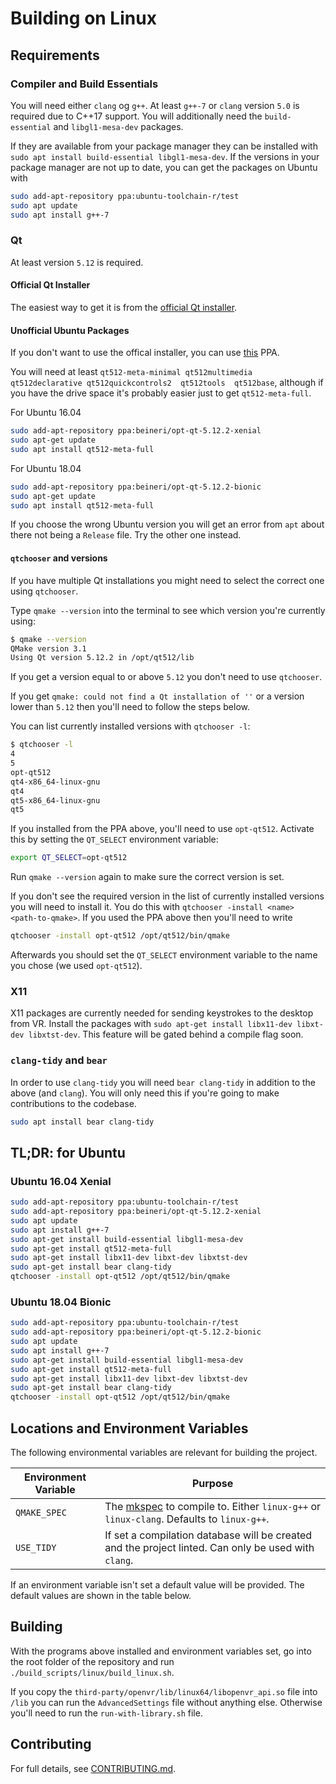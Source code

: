 # Building on Linux
## Requirements
### Compiler and Build Essentials

You will need either `clang` og `g++`. At least `g++-7` or `clang` version `5.0` is required due to C++17 support.
You will additionally need the `build-essential` and `libgl1-mesa-dev` packages.

If they are available from your package manager they can be installed with `sudo apt install build-essential libgl1-mesa-dev`. If the versions in your package manager are not up to date, you can get the packages on Ubuntu with 
```bash
sudo add-apt-repository ppa:ubuntu-toolchain-r/test
sudo apt update
sudo apt install g++-7
```
### Qt

At least version `5.12` is required.

#### Official Qt Installer

The easiest way to get it is from the [official Qt installer](https://www.qt.io/download-qt-installer).

#### Unofficial Ubuntu Packages

If you don't want to use the offical installer, you can use [this](https://launchpad.net/~beineri) PPA.

You will need at least `qt512-meta-minimal qt512multimedia qt512declarative qt512quickcontrols2  qt512tools  qt512base`, although if you have the drive space it's probably easier just to get `qt512-meta-full`.

For Ubuntu 16.04
```bash
sudo add-apt-repository ppa:beineri/opt-qt-5.12.2-xenial
sudo apt-get update
sudo apt install qt512-meta-full
```
For Ubuntu 18.04
```bash
sudo add-apt-repository ppa:beineri/opt-qt-5.12.2-bionic
sudo apt-get update
sudo apt install qt512-meta-full
```
If you choose the wrong Ubuntu version you will get an error from `apt` about there not being a `Release` file. Try the other one instead.

#### `qtchooser` and versions

If you have multiple Qt installations you might need to select the correct one using `qtchooser`.

Type `qmake --version` into the terminal to see which version you're currently using:
```bash
$ qmake --version
QMake version 3.1
Using Qt version 5.12.2 in /opt/qt512/lib
```
If you get a version equal to or above `5.12` you don't need to use `qtchooser`.

If you get `qmake: could not find a Qt installation of ''` or a version lower than `5.12` then you'll need to follow the steps below.

You can list currently installed versions with `qtchooser -l`:
```bash
$ qtchooser -l
4
5
opt-qt512
qt4-x86_64-linux-gnu
qt4
qt5-x86_64-linux-gnu
qt5
```

If you installed from the PPA above, you'll need to use `opt-qt512`. Activate this by setting the `QT_SELECT` environment variable:

```bash
export QT_SELECT=opt-qt512
```

Run `qmake --version` again to make sure the correct version is set.

If you don't see the required version in the list of currently installed versions you will need to install it. You do this with `qtchooser -install <name> <path-to-qmake>`. If you used the PPA above then you'll need to write 
```bash
qtchooser -install opt-qt512 /opt/qt512/bin/qmake
```

Afterwards you should set the `QT_SELECT` environment variable to the name you chose (we used `opt-qt512`).

### X11

X11 packages are currently needed for sending keystrokes to the desktop from VR. Install the packages with `sudo apt-get install libx11-dev libxt-dev libxtst-dev`. This feature will be gated behind a compile flag soon.

### `clang-tidy` and `bear`

In order to use `clang-tidy` you will need `bear clang-tidy` in addition to the above (and `clang`). You will only need this if you're going to make contributions to the codebase.

```bash
sudo apt install bear clang-tidy
```

## TL;DR: for Ubuntu
### Ubuntu 16.04 Xenial
```bash
sudo add-apt-repository ppa:ubuntu-toolchain-r/test
sudo add-apt-repository ppa:beineri/opt-qt-5.12.2-xenial
sudo apt update
sudo apt install g++-7
sudo apt-get install build-essential libgl1-mesa-dev
sudo apt-get install qt512-meta-full
sudo apt-get install libx11-dev libxt-dev libxtst-dev
sudo apt-get install bear clang-tidy
qtchooser -install opt-qt512 /opt/qt512/bin/qmake
```

### Ubuntu 18.04 Bionic
```bash
sudo add-apt-repository ppa:ubuntu-toolchain-r/test
sudo add-apt-repository ppa:beineri/opt-qt-5.12.2-bionic
sudo apt update
sudo apt install g++-7
sudo apt-get install build-essential libgl1-mesa-dev
sudo apt-get install qt512-meta-full
sudo apt-get install libx11-dev libxt-dev libxtst-dev
sudo apt-get install bear clang-tidy
qtchooser -install opt-qt512 /opt/qt512/bin/qmake
```

## Locations and Environment Variables

The following environmental variables are relevant for building the project.

| Environment Variable  | Purpose |
| --------------------  | ------------- |
| `QMAKE_SPEC`              | The [mkspec](https://forum.qt.io/topic/70970/what-is-mkspecs-used-for-how-to-configure-for-my-hardware) to compile to. Either `linux-g++` or `linux-clang`. Defaults to `linux-g++`.   |
| `USE_TIDY`              | If set a compilation database will be created and the project linted. Can only be used with `clang`.  |

If an environment variable isn't set a default value will be provided. The default values are shown in the table below.

## Building

With the programs above installed and environment variables set, go into the root folder of the repository and run `./build_scripts/linux/build_linux.sh`.

If you copy the `third-party/openvr/lib/linux64/libopenvr_api.so` file into `/lib` you can run the `AdvancedSettings` file without anything else. Otherwise you'll need to run the `run-with-library.sh` file.

## Contributing

For full details, see [CONTRIBUTING.md](CONTRIBUTING.md).
